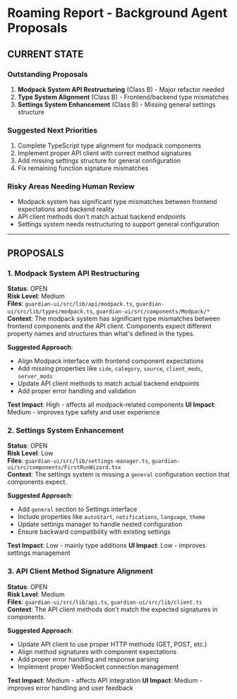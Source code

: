 # Roaming Report - Background Agent Proposals

## CURRENT STATE

### Outstanding Proposals
1. **Modpack System API Restructuring** (Class B) - Major refactor needed
2. **Type System Alignment** (Class B) - Frontend/backend type mismatches
3. **Settings System Enhancement** (Class B) - Missing general settings structure

### Suggested Next Priorities
1. Complete TypeScript type alignment for modpack components
2. Implement proper API client with correct method signatures
3. Add missing settings structure for general configuration
4. Fix remaining function signature mismatches

### Risky Areas Needing Human Review
- Modpack system has significant type mismatches between frontend expectations and backend reality
- API client methods don't match actual backend endpoints
- Settings system needs restructuring to support general configuration

---

## PROPOSALS

### 1. Modpack System API Restructuring
**Status**: OPEN  
**Risk Level**: Medium  
**Files**: `guardian-ui/src/lib/api/modpack.ts`, `guardian-ui/src/lib/types/modpack.ts`, `guardian-ui/src/components/Modpack/*`  
**Context**: The modpack system has significant type mismatches between frontend components and the API client. Components expect different property names and structures than what's defined in the types.

**Suggested Approach**:
- Align Modpack interface with frontend component expectations
- Add missing properties like `side`, `category`, `source`, `client_mods`, `server_mods`
- Update API client methods to match actual backend endpoints
- Add proper error handling and validation

**Test Impact**: High - affects all modpack-related components
**UI Impact**: Medium - improves type safety and user experience

### 2. Settings System Enhancement
**Status**: OPEN  
**Risk Level**: Low  
**Files**: `guardian-ui/src/lib/settings-manager.ts`, `guardian-ui/src/components/FirstRunWizard.tsx`  
**Context**: The settings system is missing a `general` configuration section that components expect.

**Suggested Approach**:
- Add `general` section to Settings interface
- Include properties like `autoStart`, `notifications`, `language`, `theme`
- Update settings manager to handle nested configuration
- Ensure backward compatibility with existing settings

**Test Impact**: Low - mainly type additions
**UI Impact**: Low - improves settings management

### 3. API Client Method Signature Alignment
**Status**: OPEN  
**Risk Level**: Medium  
**Files**: `guardian-ui/src/lib/api.ts`, `guardian-ui/src/lib/client.ts`  
**Context**: The API client methods don't match the expected signatures in components.

**Suggested Approach**:
- Update API client to use proper HTTP methods (GET, POST, etc.)
- Align method signatures with component expectations
- Add proper error handling and response parsing
- Implement proper WebSocket connection management

**Test Impact**: Medium - affects API integration
**UI Impact**: Medium - improves error handling and user feedback
